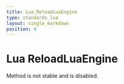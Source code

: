 ```yaml
---
title: Lua_ReloadLuaEngine
type: standards_lua
layout: single_markdown
position: 4
---
```


# Lua ReloadLuaEngine

Method is not stable and is disabled.

<!--- This is currently disabled. See https://github.com/arcemu/arcemu/issues/271 for more information.

## Description

ReloadLuaEngine() reloads the ALE (AscEmu LuaEngine) like the consol command "reloadscripts"

## Usage/Example

```
function reload()
  ReloadLuaEngine()
end
```
--->
